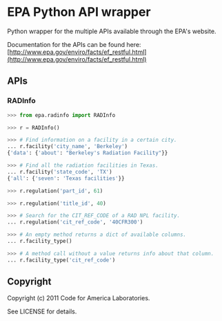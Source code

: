 EPA Python API wrapper
======================

Python wrapper for the multiple APIs available through the EPA's
website.

Documentation for the APIs can be found here: 
[http://www.epa.gov/enviro/facts/ef_restful.html](http://www.epa.gov/enviro/facts/ef_restful.html)


APIs
----

### RADInfo

```python
>>> from epa.radinfo import RADInfo

>>> r = RADInfo()

>>> # Find information on a facility in a certain city.
... r.facility('city_name', 'Berkeley')
{'data': {'about': "Berkeley's Radiation Facility"}}

>>> # Find all the radiation facilities in Texas.
... r.facility('state_code', 'TX')
{'all': {'seven': 'Texas facilities'}}

>>> r.regulation('part_id', 61)

>>> r.regulation('title_id', 40)

>>> # Search for the CIT_REF_CODE of a RAD NPL facility.
... r.regulation('cit_ref_code', '40CFR300')

>>> # An empty method returns a dict of available columns.
... r.facility_type()

>>> # A method call without a value returns info about that column.
... r.facility_type('cit_ref_code')
```


Copyright
---------

Copyright (c) 2011 Code for America Laboratories.

See LICENSE for details.
